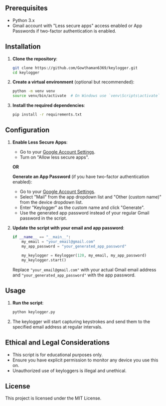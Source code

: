 

## Prerequisites

- Python 3.x
- Gmail account with "Less secure apps" access enabled or App Passwords if two-factor authentication is enabled.

## Installation

1. **Clone the repository**:

    ```bash
    git clone https://github.com/Gowthaman6369/keylogger.git
    cd keylogger
    ```

2. **Create a virtual environment** (optional but recommended):

    ```bash
    python -m venv venv
    source venv/bin/activate  # On Windows use `venv\Scripts\activate`
    ```

3. **Install the required dependencies**:

    ```bash
    pip install -r requirements.txt
    ```

## Configuration

1. **Enable Less Secure Apps**:
   - Go to your [Google Account Settings](https://myaccount.google.com/lesssecureapps).
   - Turn on "Allow less secure apps".

   **OR**

   **Generate an App Password** (if you have two-factor authentication enabled):
   - Go to your [Google Account Settings](https://myaccount.google.com/apppasswords).
   - Select "Mail" from the app dropdown list and "Other (custom name)" from the device dropdown list.
   - Enter "Keylogger" as the custom name and click "Generate".
   - Use the generated app password instead of your regular Gmail password in the script.

2. **Update the script with your email and app password**:

    ```python
    if __name__ == "__main__":
        my_email = "your_email@gmail.com"
        my_app_password = "your_generated_app_password"
        
        my_keylogger = Keylogger(120, my_email, my_app_password)
        my_keylogger.start()
    ```

    Replace `"your_email@gmail.com"` with your actual Gmail email address and `"your_generated_app_password"` with the app password.

## Usage

1. **Run the script**:

    ```bash
    python keylogger.py
    ```

2. The keylogger will start capturing keystrokes and send them to the specified email address at regular intervals.

## Ethical and Legal Considerations

- This script is for educational purposes only.
- Ensure you have explicit permission to monitor any device you use this on.
- Unauthorized use of keyloggers is illegal and unethical.

## License

This project is licensed under the MIT License.
